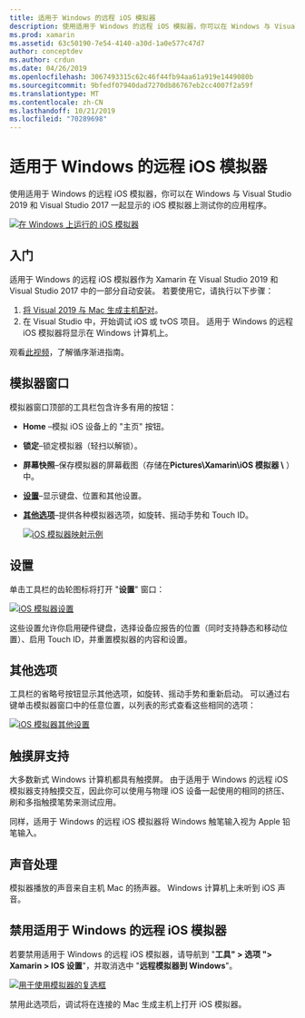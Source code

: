 ```yaml
---
title: 适用于 Windows 的远程 iOS 模拟器
description: 使用适用于 Windows 的远程 iOS 模拟器，你可以在 Windows 与 Visual Studio 2019 一起显示的 iOS 模拟器上测试你的应用程序。
ms.prod: xamarin
ms.assetid: 63c50190-7e54-4140-a30d-1a0e577c47d7
author: conceptdev
ms.author: crdun
ms.date: 04/26/2019
ms.openlocfilehash: 3067493315c62c46f44fb94aa61a919e1449080b
ms.sourcegitcommit: 9bfedf07940dad7270db86767eb2cc4007f2a59f
ms.translationtype: MT
ms.contentlocale: zh-CN
ms.lasthandoff: 10/21/2019
ms.locfileid: "70289698"
---
```

# <a name="remoted-ios-simulator-for-windows"></a>适用于 Windows 的远程 iOS 模拟器

使用适用于 Windows 的远程 iOS 模拟器，你可以在 Windows 与 Visual Studio 2019 和 Visual Studio 2017 一起显示的 iOS 模拟器上测试你的应用程序。

[![在 Windows 上运行的 iOS 模拟器](images/hero-sml.png "在 Windows 上运行的 iOS 模拟器")](images/hero.png#lightbox)

## <a name="getting-started"></a>入门

适用于 Windows 的远程 iOS 模拟器作为 Xamarin 在 Visual Studio 2019 和 Visual Studio 2017 中的一部分自动安装。 若要使用它，请执行以下步骤：

1. [将 Visual 2019 与 Mac 生成主机配对](~/ios/get-started/installation/windows/connecting-to-mac/index.md)。
2. 在 Visual Studio 中，开始调试 iOS 或 tvOS 项目。 适用于 Windows 的远程 iOS 模拟器将显示在 Windows 计算机上。

观看[此视频](deploy.md)，了解循序渐进指南。

## <a name="simulator-window"></a>模拟器窗口

模拟器窗口顶部的工具栏包含许多有用的按钮：

- **Home** –模拟 iOS 设备上的 "主页" 按钮。
- **锁定**–锁定模拟器（轻扫以解锁）。
- **屏幕快照**–保存模拟器的屏幕截图（存储在**Pictures\Xamarin\iOS 模拟器 \\** ）中。
- [**设置**](#settings)–显示键盘、位置和其他设置。
- [**其他选项**](#other-options)–提供各种模拟器选项，如旋转、摇动手势和 Touch ID。

    [![iOS 模拟器映射示例](images/maps-app-sml.png "iOS 模拟器映射示例")](images/maps-app.png#lightbox)

## <a name="settings"></a>设置

单击工具栏的齿轮图标将打开 "**设置**" 窗口：

[![iOS 模拟器设置](images/settings-sml.png "iOS 模拟器设置")](images/settings.png#lightbox)

这些设置允许你启用硬件键盘，选择设备应报告的位置（同时支持静态和移动位置）、启用 Touch ID，并重置模拟器的内容和设置。

## <a name="other-options"></a>其他选项

工具栏的省略号按钮显示其他选项，如旋转、摇动手势和重新启动。 可以通过右键单击模拟器窗口中的任意位置，以列表的形式查看这些相同的选项：

[![iOS 模拟器其他设置](images/more-sml.png "iOS 模拟器其他设置")](images/more.png#lightbox)

## <a name="touchscreen-support"></a>触摸屏支持

大多数新式 Windows 计算机都具有触摸屏。 由于适用于 Windows 的远程 iOS 模拟器支持触摸交互，因此你可以使用与物理 iOS 设备一起使用的相同的挤压、刷和多指触摸笔势来测试应用。

同样，适用于 Windows 的远程 iOS 模拟器将 Windows 触笔输入视为 Apple 铅笔输入。

## <a name="sound-handling"></a>声音处理

模拟器播放的声音来自主机 Mac 的扬声器。
Windows 计算机上未听到 iOS 声音。

## <a name="disabling-the-remoted-ios-simulator-for-windows"></a>禁用适用于 Windows 的远程 iOS 模拟器

若要禁用适用于 Windows 的远程 iOS 模拟器，请导航到 "**工具" > 选项 "> Xamarin > IOS 设置**"，并取消选中 "**远程模拟器到 Windows**"。

[![用于使用模拟器的复选框](images/options-sml.png "用于使用模拟器的复选框")](images/options.png#lightbox)

禁用此选项后，调试将在连接的 Mac 生成主机上打开 iOS 模拟器。
